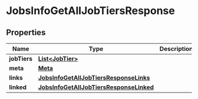 

# JobsInfoGetAllJobTiersResponse


## Properties

| Name | Type | Description | Notes |
|------------ | ------------- | ------------- | -------------|
|**jobTiers** | [**List&lt;JobTier&gt;**](JobTier.md) |  |  [optional] |
|**meta** | [**Meta**](Meta.md) |  |  [optional] |
|**links** | [**JobsInfoGetAllJobTiersResponseLinks**](JobsInfoGetAllJobTiersResponseLinks.md) |  |  [optional] |
|**linked** | [**JobsInfoGetAllJobTiersResponseLinked**](JobsInfoGetAllJobTiersResponseLinked.md) |  |  [optional] |



